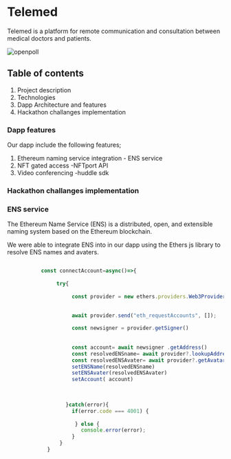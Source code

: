 # Telemed

Telemed is a platform for remote communication and consultation between medical doctors and patients.




![openpoll](https://firebasestorage.googleapis.com/v0/b/scapula-57ce3.appspot.com/o/telemed%2FScreen%20Shot%202023-01-11%20at%2010.33.59%20AM.png?alt=media&token=390b5c11-760f-4e4a-8d06-2ad8615824a5)



## Table of contents

1. Project description
1. Technologies
1. Dapp Architecture and features
1. Hackathon challanges  implementation 




### Dapp features

Our dapp include the following features;

1. Ethereum naming service integration - ENS service
2. NFT gated access -NFTport API
3. Video conferencing -huddle sdk






###  Hackathon challanges  implementation 


###   ENS service

The Ethereum Name Service (ENS) is a distributed, open, and extensible naming system based on the Ethereum blockchain.

We were able to integrate ENS into in our dapp using the Ethers js library to resolve ENS names and avaters.



````js

           const connectAccount=async()=>{
       
                try{
           
                     const provider = new ethers.providers.Web3Provider(window.ethereum)

          
                     await provider.send("eth_requestAccounts", []);
                    
                     const newsigner = provider.getSigner()
                    
                   
                     const account= await newsigner .getAddress()
                     const resolvedENSname= await provider?.lookupAddress(account);
                     const resolvedENSAvater= await provider?.getAvatar(resolvedENSname ) 
                     setENSName(resolvedENSname)
                     setENSAvater(resolvedENSAvater)
                     setAccount( account)
        
   

                   }catch(error){
                     if(error.code === 4001) {
                      
                      } else {
                        console.error(error);
                     }
                 }
             }


````
